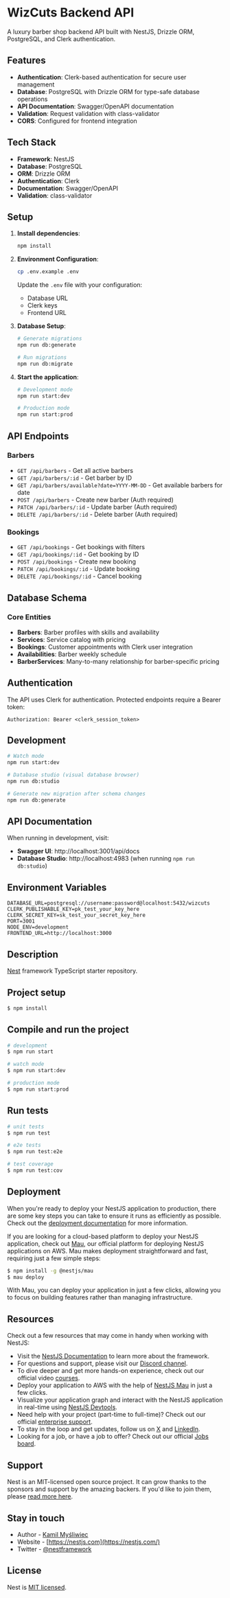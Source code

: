 # WizCuts Backend API

A luxury barber shop backend API built with NestJS, Drizzle ORM, PostgreSQL, and Clerk
authentication.

## Features

- **Authentication**: Clerk-based authentication for secure user management
- **Database**: PostgreSQL with Drizzle ORM for type-safe database operations
- **API Documentation**: Swagger/OpenAPI documentation
- **Validation**: Request validation with class-validator
- **CORS**: Configured for frontend integration

## Tech Stack

- **Framework**: NestJS
- **Database**: PostgreSQL
- **ORM**: Drizzle ORM
- **Authentication**: Clerk
- **Documentation**: Swagger/OpenAPI
- **Validation**: class-validator

## Setup

1. **Install dependencies**:

   ```bash
   npm install
   ```

2. **Environment Configuration**:

   ```bash
   cp .env.example .env
   ```

   Update the `.env` file with your configuration:
   - Database URL
   - Clerk keys
   - Frontend URL

3. **Database Setup**:

   ```bash
   # Generate migrations
   npm run db:generate

   # Run migrations
   npm run db:migrate
   ```

4. **Start the application**:

   ```bash
   # Development mode
   npm run start:dev

   # Production mode
   npm run start:prod
   ```

## API Endpoints

### Barbers

- `GET /api/barbers` - Get all active barbers
- `GET /api/barbers/:id` - Get barber by ID
- `GET /api/barbers/available?date=YYYY-MM-DD` - Get available barbers for date
- `POST /api/barbers` - Create new barber (Auth required)
- `PATCH /api/barbers/:id` - Update barber (Auth required)
- `DELETE /api/barbers/:id` - Delete barber (Auth required)

### Bookings

- `GET /api/bookings` - Get bookings with filters
- `GET /api/bookings/:id` - Get booking by ID
- `POST /api/bookings` - Create new booking
- `PATCH /api/bookings/:id` - Update booking
- `DELETE /api/bookings/:id` - Cancel booking

## Database Schema

### Core Entities

- **Barbers**: Barber profiles with skills and availability
- **Services**: Service catalog with pricing
- **Bookings**: Customer appointments with Clerk user integration
- **Availabilities**: Barber weekly schedule
- **BarberServices**: Many-to-many relationship for barber-specific pricing

## Authentication

The API uses Clerk for authentication. Protected endpoints require a Bearer token:

```
Authorization: Bearer <clerk_session_token>
```

## Development

```bash
# Watch mode
npm run start:dev

# Database studio (visual database browser)
npm run db:studio

# Generate new migration after schema changes
npm run db:generate
```

## API Documentation

When running in development, visit:

- **Swagger UI**: http://localhost:3001/api/docs
- **Database Studio**: http://localhost:4983 (when running `npm run db:studio`)

## Environment Variables

```env
DATABASE_URL=postgresql://username:password@localhost:5432/wizcuts
CLERK_PUBLISHABLE_KEY=pk_test_your_key_here
CLERK_SECRET_KEY=sk_test_your_secret_key_here
PORT=3001
NODE_ENV=development
FRONTEND_URL=http://localhost:3000
```

## Description

[Nest](https://github.com/nestjs/nest) framework TypeScript starter repository.

## Project setup

```bash
$ npm install
```

## Compile and run the project

```bash
# development
$ npm run start

# watch mode
$ npm run start:dev

# production mode
$ npm run start:prod
```

## Run tests

```bash
# unit tests
$ npm run test

# e2e tests
$ npm run test:e2e

# test coverage
$ npm run test:cov
```

## Deployment

When you're ready to deploy your NestJS application to production, there are some key steps you can
take to ensure it runs as efficiently as possible. Check out the
[deployment documentation](https://docs.nestjs.com/deployment) for more information.

If you are looking for a cloud-based platform to deploy your NestJS application, check out
[Mau](https://mau.nestjs.com), our official platform for deploying NestJS applications on AWS. Mau
makes deployment straightforward and fast, requiring just a few simple steps:

```bash
$ npm install -g @nestjs/mau
$ mau deploy
```

With Mau, you can deploy your application in just a few clicks, allowing you to focus on building
features rather than managing infrastructure.

## Resources

Check out a few resources that may come in handy when working with NestJS:

- Visit the [NestJS Documentation](https://docs.nestjs.com) to learn more about the framework.
- For questions and support, please visit our [Discord channel](https://discord.gg/G7Qnnhy).
- To dive deeper and get more hands-on experience, check out our official video
  [courses](https://courses.nestjs.com/).
- Deploy your application to AWS with the help of [NestJS Mau](https://mau.nestjs.com) in just a few
  clicks.
- Visualize your application graph and interact with the NestJS application in real-time using
  [NestJS Devtools](https://devtools.nestjs.com).
- Need help with your project (part-time to full-time)? Check out our official
  [enterprise support](https://enterprise.nestjs.com).
- To stay in the loop and get updates, follow us on [X](https://x.com/nestframework) and
  [LinkedIn](https://linkedin.com/company/nestjs).
- Looking for a job, or have a job to offer? Check out our official
  [Jobs board](https://jobs.nestjs.com).

## Support

Nest is an MIT-licensed open source project. It can grow thanks to the sponsors and support by the
amazing backers. If you'd like to join them, please
[read more here](https://docs.nestjs.com/support).

## Stay in touch

- Author - [Kamil Myśliwiec](https://twitter.com/kammysliwiec)
- Website - [https://nestjs.com](https://nestjs.com/)
- Twitter - [@nestframework](https://twitter.com/nestframework)

## License

Nest is [MIT licensed](https://github.com/nestjs/nest/blob/master/LICENSE).

